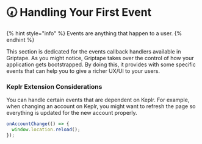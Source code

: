 # 🕢 Handling Your First Event

{% hint style="info" %}
Events are anything that happen to a user.
{% endhint %}

This section is dedicated for the events callback handlers available in Griptape. As you might notice, Griptape takes over the control of how your application gets bootstrapped. By doing this, it provides with some specific events that can help you to give a richer UX/UI to your users.

### Keplr Extension Considerations

You can handle certain events that are dependent on Keplr. For example, when changing an account on Keplr, you might want to refresh the page so everything is updated for the new account properly.

```typescript
onAccountChange(() => {
  window.location.reload();
});
```
